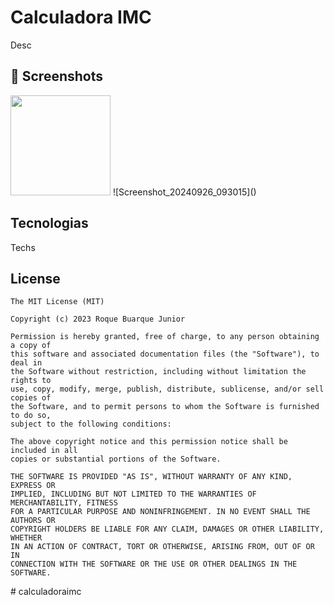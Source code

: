 # Calculadora IMC
Desc

## :camera_flash: Screenshots
<!-- You can add more screenshots here if you like -->
<img src="https://github.com/user-attachments/assets/cc59cec7-5186-4501-b51c-95046257c889" width=160/> 
![Screenshot_20240926_093015]()

## Tecnologias
Techs


## License
```
The MIT License (MIT)

Copyright (c) 2023 Roque Buarque Junior

Permission is hereby granted, free of charge, to any person obtaining a copy of
this software and associated documentation files (the "Software"), to deal in
the Software without restriction, including without limitation the rights to
use, copy, modify, merge, publish, distribute, sublicense, and/or sell copies of
the Software, and to permit persons to whom the Software is furnished to do so,
subject to the following conditions:

The above copyright notice and this permission notice shall be included in all
copies or substantial portions of the Software.

THE SOFTWARE IS PROVIDED "AS IS", WITHOUT WARRANTY OF ANY KIND, EXPRESS OR
IMPLIED, INCLUDING BUT NOT LIMITED TO THE WARRANTIES OF MERCHANTABILITY, FITNESS
FOR A PARTICULAR PURPOSE AND NONINFRINGEMENT. IN NO EVENT SHALL THE AUTHORS OR
COPYRIGHT HOLDERS BE LIABLE FOR ANY CLAIM, DAMAGES OR OTHER LIABILITY, WHETHER
IN AN ACTION OF CONTRACT, TORT OR OTHERWISE, ARISING FROM, OUT OF OR IN
CONNECTION WITH THE SOFTWARE OR THE USE OR OTHER DEALINGS IN THE SOFTWARE.
```
#   c a l c u l a d o r a i m c 
 
 
